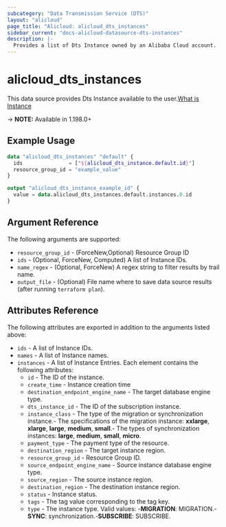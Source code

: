 ```yaml
---
subcategory: "Data Transmission Service (DTS)"
layout: "alicloud"
page_title: "Alicloud: alicloud_dts_instances"
sidebar_current: "docs-alicloud-datasource-dts-instances"
description: |-
  Provides a list of Dts Instance owned by an Alibaba Cloud account.
---
```


# alicloud_dts_instances

This data source provides Dts Instance available to the user.[What is Instance](https://www.alibabacloud.com/help/en/data-transmission-service/latest/createdtsinstance)

-> **NOTE:** Available in 1.198.0+

## Example Usage

```terraform
data "alicloud_dts_instances" "default" {
  ids               = ["${alicloud_dts_instance.default.id}"]
  resource_group_id = "example_value"
}

output "alicloud_dts_instance_example_id" {
  value = data.alicloud_dts_instances.default.instances.0.id
}
```

## Argument Reference

The following arguments are supported:
* `resource_group_id` - (ForceNew,Optional) Resource Group ID
* `ids` - (Optional, ForceNew, Computed) A list of Instance IDs.
* `name_regex` - (Optional, ForceNew) A regex string to filter results by trail name.
* `output_file` - (Optional) File name where to save data source results (after running `terraform plan`).

## Attributes Reference

The following attributes are exported in addition to the arguments listed above:
* `ids` - A list of Instance IDs.
* `names` - A list of Instance names.
* `instances` - A list of Instance Entries. Each element contains the following attributes:
  * `id` - The ID of the instance.
  * `create_time` - Instance creation time
  * `destination_endpoint_engine_name` - The target database engine type.
  * `dts_instance_id` - The ID of the subscription instance.
  * `instance_class` - The type of the migration or synchronization instance.- The specifications of the migration instance: **xxlarge**, **xlarge**, **large**, **medium**, **small**.- The types of synchronization instances: **large**, **medium**, **small**, **micro**.
  * `payment_type` - The payment type of the resource.
  * `destination_region` - The target instance region. 
  * `resource_group_id` - Resource Group ID.
  * `source_endpoint_engine_name` - Source instance database engine type.
  * `source_region` - The source instance region.
  * `destination_region` - The destination instance region.
  * `status` - Instance status.
  * `tags` - The tag value corresponding to the tag key.
  * `type` - The instance type. Valid values: -**MIGRATION**: MIGRATION.-**SYNC**: synchronization.-**SUBSCRIBE**: SUBSCRIBE.
